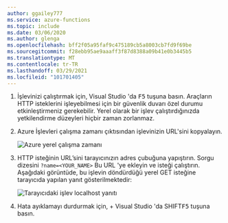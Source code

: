 ```yaml
---
author: ggailey777
ms.service: azure-functions
ms.topic: include
ms.date: 03/06/2020
ms.author: glenga
ms.openlocfilehash: bff2f05a95faf9c475189cb5a8003cb7fd9f69be
ms.sourcegitcommit: f28ebb95ae9aaaff3f87d8388a09b41e0b3445b5
ms.translationtype: MT
ms.contentlocale: tr-TR
ms.lasthandoff: 03/29/2021
ms.locfileid: "101701405"
---
```

1. İşlevinizi çalıştırmak için, Visual Studio 'da <kbd>F5</kbd> tuşuna basın. Araçların HTTP isteklerini işleyebilmesi için bir güvenlik duvarı özel durumu etkinleştirmeniz gerekebilir. Yerel olarak bir işlev çalıştırdığınızda yetkilendirme düzeyleri hiçbir zaman zorlanmaz.

2. Azure İşlevleri çalışma zamanı çıktısından işlevinizin URL'sini kopyalayın.

    ![Azure yerel çalışma zamanı](./media/functions-run-function-test-local-vs/functions-debug-local-vs.png)

3. HTTP isteğinin URL’sini tarayıcınızın adres çubuğuna yapıştırın. Sorgu dizesini `?name=<YOUR_NAME>` Bu URL 'ye ekleyin ve isteği çalıştırın. Aşağıdaki görüntüde, bu işlevin döndürdüğü yerel GET isteğine tarayıcıda yapılan yanıt gösterilmektedir: 

    ![Tarayıcıdaki işlev localhost yanıtı](./media/functions-run-function-test-local-vs/functions-run-browser-local-vs.png)

4. Hata ayıklamayı durdurmak için, <kbd></kbd> + Visual Studio 'da SHIFT<kbd>F5</kbd> tuşuna basın.

